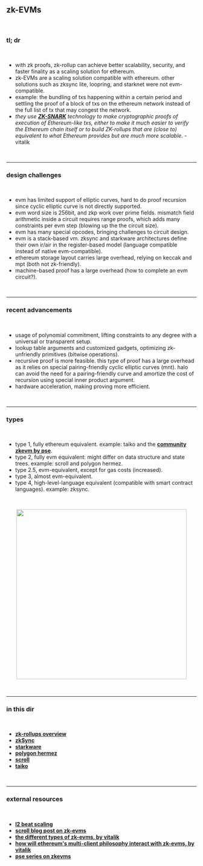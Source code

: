 ## zk-EVMs

<br>

### tl; dr

<br>

* with zk proofs, zk-rollup can achieve better scalability, security, and faster finality as a scaling solution for ethereum.
* zk-EVMs are a scaling solution compatible with ethereum. other solutions such as zksync lite, loopring, and starknet were not evm-compatible.
* example: the bundling of txs happening within a certain period and settling the proof of a block of txs on the ethereum network instead of the full list of tx that may congest the network.
* *they use **[ZK-SNARK](https://github.com/go-outside-labs/blockchains-protocol-design/blob/main/zero_knowledge_proofs/proofs/zkSNARKS.md)** technology to make cryptographic proofs of execution of Ethereum-like txs, either to make it much easier to verify the Ethereum chain itself or to build ZK-rollups that are (close to) equivalent to what Ethereum provides but are much more scalable.* - vitalik

<br>

---

### design challenges

<br>

* evm has limited support of elliptic curves, hard to do proof recursion since cyclic elliptic curve is not directly supported.
* evm word size is 256bit, and zkp work over prime fields. mismatch field arithmetic inside a circuit requires range proofs, which adds many constraints per evm step (blowing up the the circuit size).
* evm has many special opcodes, bringing challenges to circuit design.
* evm is a stack-based vm. zksync and starkware architectures define their own ir/air in the register-based model (language compatible instead of native evm-compatible).
* ethereum storage layout carries large overhead, relying on keccak and mpt (both not zk-friendly).
* machine-based proof has a large overhead (how to complete an evm circuit?).

<br>


---

### recent advancements

<br>

* usage of polynomial commitment, lifting constraints to any degree with a universal or transparent setup.
* lookup table arguments and customized gadgets, optimizing zk-unfriendly primitives (bitwise operations).
* recursive proof is more feasible. this type of proof has a large overhead as it relies on special pairing-friendly cyclic elliptic curves (mnt). halo can avoid the need for a pairing-friendly curve and amortize the cost of recursion using special inner product argument.
* hardware acceleration, making proving more efficient.


<br>

---

### types

<br>


* type 1, fully ethereum equivalent. example: taiko and the **[community zkevm by pse](https://github.com/privacy-scaling-explorations/zkevm-specs)**.
* type 2, fully evm equivalent: might differ on data structure and state trees. example: scroll and polygon hermez.
* type 2.5, evm-equivalent, except for gas costs (increased).
* type 3, almost evm-equivalent.
* type 4, high-level-language equivalent (compatible with smart contract languages). example: zksync.

<br>

<p align="center">
<img width="450" src="https://user-images.githubusercontent.com/1130416/234139749-4dbac8ab-d742-45f3-b920-b0b51d8698b5.png">
</p>



<br>

---

### in this dir

<br>

* **[zk-rollups overview](rollups.md)**
* **[zkSync](zkSync)**
* **[starkware](starkware.md)**
* **[polygon hermez](polygon.md)**
* **[scroll](scroll.md)**
* **[taiko](taiko.md)**

<br>

----

### external resources

<br>

* **[l2 beat scaling](https://l2beat.com/scaling/tvl)**
* **[scroll blog post on zk-evms](https://scroll.io/blog/zkEVM)**
* **[the different types of zk-evms, by vitalik](https://vitalik.eth.limo/general/2022/08/04/zkevm.html)**
* **[how will ethereum's multi-client philosophy interact with zk-evms, by vitalik](https://vitalik.ca/general/2023/03/31/zkmulticlient.html)**
* **[pse series on zkevms](https://mirror.xyz/privacy-scaling-explorations.eth/I5BzurX-T6slFaPbA4i3hVrO7U2VkBR45eO-N3CSnSg)**

